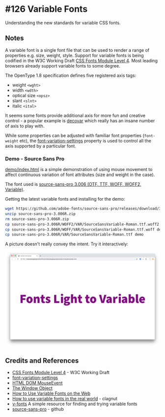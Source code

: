 # #126 Variable Fonts

Understanding the new standards for variable CSS fonts.

## Notes

A variable font is a single font file that can be used to render a range of properties e.g. size, weight, style.
Support for variable fonts is being codified in the W3C Working Draft [CSS Fonts Module Level 4](https://www.w3.org/TR/css-fonts-4/).
Most leading browsers already support variable fonts to some degree.

The OpenType 1.8 specification defines five registered axis tags:

* weight `<wght>`
* width `<wdth>`
* optical size `<opsz>`
* slant `<slnt>`
* italic `<ital>`

It seems some fonts provide additional axis for more fun and creative control - a popular
example is [decovar](https://github.com/TypeNetwork/Decovar) which really has an insane number of axis to play with.

While some properties can be adjusted with familiar font properties (`font-weight` etc),
the [font-variation-settings](https://developer.mozilla.org/en-US/docs/Web/CSS/font-variation-settings)
property is used to control all the axis supported by a particular font.

### Demo - Source Sans Pro

[demo/index.html](./demo/index.html) is a simple demonstration of using mouse movement
to affect continuous variation of font attributes (size and weight in the case).

The font used is [source-sans-pro 3.006 (OTF, TTF, WOFF, WOFF2, Variable)](https://github.com/adobe-fonts/source-sans-pro/releases/tag/3.006R).

Getting the latest variable fonts and installing for the demo:

```bash
wget https://github.com/adobe-fonts/source-sans-pro/releases/download/3.006R/source-sans-pro-3.006R.zip
unzip source-sans-pro-3.006R.zip
rm source-sans-pro-3.006R.zip
cp source-sans-pro-3.006R/WOFF2/VAR/SourceSansVariable-Roman.ttf.woff2 demo
cp source-sans-pro-3.006R/WOFF/VAR/SourceSansVariable-Roman.ttf.woff demo
cp source-sans-pro-3.006R/VAR/SourceSansVariable-Roman.ttf demo
```

A picture doesn't really convey the intent. Try it interactively:

[![demo](./assets/demo.png?raw=true)](./demo/index.html)

## Credits and References

* [CSS Fonts Module Level 4](https://www.w3.org/TR/css-fonts-4/) - W3C Working Draft
* [font-variation-settings](https://developer.mozilla.org/en-US/docs/Web/CSS/font-variation-settings)
* [HTML DOM MouseEvent](https://www.w3schools.com/jsref/obj_mouseevent.asp)
* [The Window Object](https://www.w3schools.com/jsref/obj_window.asp)
* [How to Use Variable Fonts on the Web](https://webdesign.tutsplus.com/articles/how-to-use-variable-fonts-on-the-web--cms-30212)
* [How to use variable fonts in the real world](http://clagnut.com/blog/2390/) - clagnut
* [v-fonts](https://v-fonts.com/) A simple resource for finding and trying variable fonts
* [source-sans-pro](https://github.com/adobe-fonts/source-sans-pro) - github
